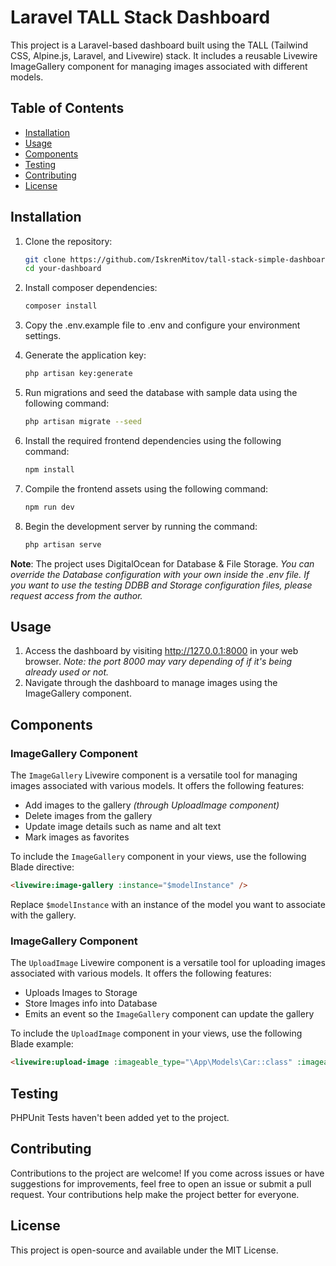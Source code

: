# Laravel TALL Stack Dashboard

This project is a Laravel-based dashboard built using the TALL (Tailwind CSS, Alpine.js, Laravel, and Livewire) stack. It includes a reusable Livewire ImageGallery component for managing images associated with different models.

## Table of Contents

- [Installation](#installation)
- [Usage](#usage)
- [Components](#components)
- [Testing](#testing)
- [Contributing](#contributing)
- [License](#license)

## Installation

1. Clone the repository:
   ```sh
   git clone https://github.com/IskrenMitov/tall-stack-simple-dashboard.git
   cd your-dashboard

2. Install composer dependencies:
    ```sh
   composer install

3. Copy the .env.example file to .env and configure your environment settings.

4. Generate the application key:
    ```sh
   php artisan key:generate

5. Run migrations and seed the database with sample data using the following command:
    ```sh
   php artisan migrate --seed
   
6. Install the required frontend dependencies using the following command:
    ```sh
    npm install

7. Compile the frontend assets using the following command:
    ```sh
    npm run dev
   
8. Begin the development server by running the command:
    ```sh
    php artisan serve

**Note**: The project uses DigitalOcean for Database & File Storage.
*You can override the Database configuration with your own inside the .env file. 
If you want to use the testing DDBB and Storage configuration files, please request access from the author.*


## Usage

1. Access the dashboard by visiting http://127.0.0.1:8000 in your web browser. *Note: the port 8000 may vary depending of if it's being already used or not.*
2. Navigate through the dashboard to manage images using the ImageGallery component.

## Components

### ImageGallery Component

The `ImageGallery` Livewire component is a versatile tool for managing images associated with various models. It offers the following features:

- Add images to the gallery *(through UploadImage component)*
- Delete images from the gallery
- Update image details such as name and alt text
- Mark images as favorites

To include the `ImageGallery` component in your views, use the following Blade directive:

```html
<livewire:image-gallery :instance="$modelInstance" />
```
Replace `$modelInstance` with an instance of the model you want to associate with the gallery.

### ImageGallery Component

The `UploadImage` Livewire component is a versatile tool for uploading images associated with various models. It offers the following features:

- Uploads Images to Storage
- Store Images info into Database
- Emits an event so the `ImageGallery` component can update the gallery

To include the `UploadImage` component in your views, use the following Blade example:

```html
<livewire:upload-image :imageable_type="\App\Models\Car::class" :imageable_id="$car->id"/>
```

## Testing

PHPUnit Tests haven't been added yet to the project. 

## Contributing

Contributions to the project are welcome! If you come across issues or have suggestions for improvements, feel free to open an issue or submit a pull request. Your contributions help make the project better for everyone.

## License

This project is open-source and available under the MIT License.
